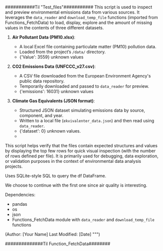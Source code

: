 ###########Til "Test_files"###########
This script is used to inspect and preview environmental emissions data from various sources. It leverages the 
`data_reader` and `download_temp_file` functions (imported from Functions_FetchData) to load, display, 
explore and the amount of missing values in the contents of three different datasets.

1. **Air Pollutant Data (PM10.xlsx)**: 
   - A local Excel file containing particulate matter (PM10) pollution data.
   - Loaded from the project’s `/data/` directory.
   - {'Value': 3559} unknown values

2. **CO2 Emissions Data (UNFCCC_v27.csv)**:
   - A CSV file downloaded from the European Environment Agency's public data repository.
   - Temporarily downloaded and passed to `data_reader` for preview.
   - {'emissions': 16031} unknown values
3. **Climate Gas Equivalents (JSON format)**:
   - Structured JSON dataset simulating emissions data by source, component, and year.
   - Written to a local file (`ekvivalenter_data.json`) and then read using `data_reader`.
   - {'dataset': 0} unknown values.
   - 
This script helps verify that the files contain expected structures and values by displaying the top few rows
for quick visual inspection (with the number of rows defined per file). It is primarily used for debugging, data
exploration, or validation purposes in the context of environmental data analysis projects.

Uses SQLite-style SQL to query the df DataFrame.

We choose to continue with the first one since air quality is interesting.

Dependencies:
- pandas
- os
- json
- Functions_FetchData module with `data_reader` and `download_temp_file` functions

(Author: [Your Name]
Last Modified: [Date]
""")


##############Til Function_FetchData########

